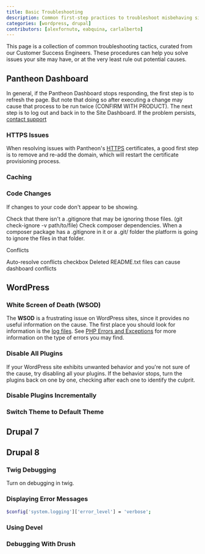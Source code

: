 ```yaml
---
title: Basic Troubleshooting 
description: Common first-step practices to troubleshoot misbehaving sites.
categories: [wordpress, drupal]
contributors: [alexfornuto, eabquina, carlalberto]
---
```


This page is a collection of common troubleshooting tactics, curated from our Customer Success Engineers. These procedures can help you solve issues your site may have, or at the very least rule out potential causes.

## Pantheon Dashboard
In general, if the Pantheon Dashboard stops responding, the first step is to refresh the page. But note that doing so after executing a change may cause that process to be run twice (CONFIRM WITH PRODUCT). The next step is to log out and back in to the Site Dashboard. If the problem persists, [contact support](/support/)

### HTTPS Issues
When resolving issues with Pantheon's [HTTPS](/https/) certificates, a good first step is to remove and re-add the domain, which will restart the certificate provisioning process.

### Caching

### Code Changes
If changes to your code don't appear to be showing. 

Check that there isn't a .gitignore that may be ignoring those files. (git check-ignore -v path/to/file)
Check composer dependencies. When a composer package has a .gitignore in it or a .git/ folder the platform is going to ignore the files in that folder.

Conflicts

Auto-resolve conflicts checkbox
Deleted README.txt files can cause dashboard conflicts

## WordPress
### White Screen of Death (WSOD)
The **WSOD** is a frustrating issue on WordPress sites, since it provides no useful information on the cause. The first place you should look for information is the [log files](/logs/). See [PHP Errors and Exceptions](https://pantheon.io/docs/php-errors) for more information on the type of errors you may find.

### Disable All Plugins
If your WordPress site exhibits unwanted behavior and you're not sure of the cause, try disabling all your plugins. If the behavior stops, turn the plugins back on one by one, checking after each one to identify the culprit.

### Disable Plugins Incrementally

### Switch Theme to Default Theme

## Drupal 7

## Drupal 8

### Twig Debugging
Turn on debugging in twig.

### Displaying Error Messages
```bash
$config['system.logging']['error_level'] = 'verbose';
```

### Using Devel

### Debugging With Drush

